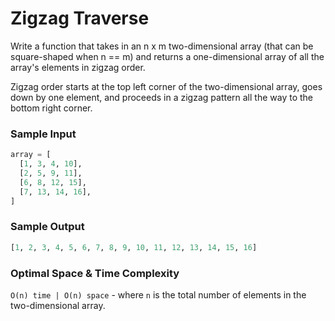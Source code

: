 # Zigzag Traverse

Write a function that takes in an n x m two-dimensional array (that can be
square-shaped when n == m) and returns a one-dimensional array of all
the array's elements in zigzag order.

Zigzag order starts at the top left corner of the two-dimensional array, goes
down by one element, and proceeds in a zigzag pattern all the way to the bottom
right corner.

### Sample Input

```python
array = [
  [1, 3, 4, 10],
  [2, 5, 9, 11],
  [6, 8, 12, 15],
  [7, 13, 14, 16],
]
```

### Sample Output

```python
[1, 2, 3, 4, 5, 6, 7, 8, 9, 10, 11, 12, 13, 14, 15, 16]
```

### Optimal Space & Time Complexity

`O(n) time | O(n) space` - where `n` is the total number of elements
in the two-dimensional array.

